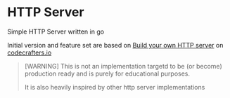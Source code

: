 # HTTP Server

Simple HTTP Server written in go

Initial version and feature set are based on [Build your own HTTP server](https://app.codecrafters.io/courses/http-server/overview) on [codecrafters.io](https://codecrafters.io)

> [WARNING]
> This is not an implementation targetd to be (or become) production ready and is purely for educational purposes.
>
> It is also heavily inspired by other http server implementations